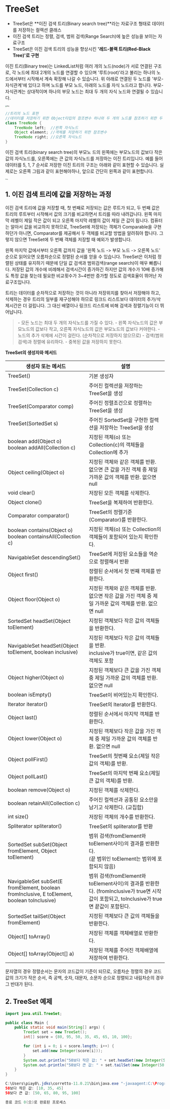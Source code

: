 # TreeSet

- TreeSet은 **이진 검색 트리(Binary search tree)**라는 자료구조 형태로 데이터를 저장하는 컬렉션 클래스
- 이진 검색 트리는 정렬, 검색, 범위 검색(Range Search)에 높은 성능을 보이는 자료구조
- TreeSet은 이진 검색 트리의 성능을 향상시킨 **'레드-블랙 트리(Red-Black Tree)'로 구현**

이진 트리(Binary tree)는 LinkedList처럼 여러 개의 노드(node)가 서로 연결된 구조로, 각 노드에 최대 2개의 노드를 연결할 수 있으며 '루트(root)'라고 불리는 하나의 노드에서부터 시작해서 계속 확장해 나갈 수 있습니다. 위 아래로 연결된 두 노드를 '부모-자식관계'에 있다고 하며 노드를 부모 노드, 아래의 노드를 자식 노드라고 합니다. 부모-자식관계는 상대적이며 하나의 부모 노드는 최대 두 개의 자식 노드와 연결될 수 있습니다.

<img src="https://blog.kakaocdn.net/dn/W2xbI/btrqIsQzJvn/HJGSHDNKBfomI1DAya7lz1/img.png" alt="img" style="zoom:30%;" />



```java
//트리의 노드 표현
//데이터를 저장하기 위한 Object타입의 참조변수 하나와 두 개의 노드를 참조하기 위한 두 개의 참조변수 선언
class TreeNode {
	TreeNode left;	//왼쪽 자식노드
    Object element;	//객체를 저장하기 위한 참조변수
    TreeNode right;	//오른쪽 자식노드
}
```

이진 검색 트리(binary search tree)의 부모노 드의 왼쪽에는 부모노드의 값보다 작은 값의 자식노드를, 오른쪽에는 큰 값의 자식노드를 저장하는 이진 트리입니다. 예를 들어 데이터를 5, 1, 7 순서로 저장한 이진 트리의 구조는 아래와 같이 표현할 수 있습니다. 실제로는 오른쪽 그림과 같이 표현해야하나, 앞으로 간단히 왼쪽과 같이 표현합니다.

<img src="https://blog.kakaocdn.net/dn/NRPMh/btrqFj1DFx9/gIthkjO6wwM6rTxmHVeKkK/img.png" alt="img" style="zoom:20%;" />



## 1. 이진 검색 트리에 값을 저장하는 과정

이진 검색 트리에 값을 저장할 때, 첫 번째로 저장되는 값은 루트가 되고, 두 번째 값은 트리의 루트부터 시작해서 값의 크기를 비교하면서 트리를 따라 내려갑니다. 왼쪽 마지막 레벨이 제일 작은 값이 되고 오른쪽 마지막 레벨의 값이 제일 큰 값이 됩니다. 컴퓨터는 알아서 값을 비교하지 못하므로, TreeSet에 저장되는 객체가 Comparable을 구현하던가 아니면, Comparator를 제공해서 두 객체를 비교할 방법을 알려줘야 합니다. 그렇지 않으면 TreeSet에 두 번째 객체를 저장할 때 예외가 발생합니다.

왼쪽 마지막 값에서부터 오른쪽 값까지 값을 '왼쪽 노드 -> 부모 노드 -> 오른쪽 노드' 순으로 읽어오면 오름차순으로 정렬된 순서를 얻을 수 있습니다. TreeSet은 이처럼 정렬된 상태를 유지하기 때문에 단일 값 검색과 범위검색(range search)이 매우 빠릅니다. 저장된 값의 개수에 비례해서 검색시간이 증가하긴 하지만 값의 개수가 10배 증가해도 특정 값을 찾는데 필요한 비교횟수가 3~4번만 증가할 정도로 검색효율이 뛰어난 자료구조입니다.

트리는 데이터를 순차적으로 저장하는 것이 아니라 저장위치를 찾아서 저장해야 하고, 삭제하는 경우 트리의 일부를 재구성해야 하므로 링크드 리스트보다 데이터의 추가/삭제시간은 더 걸립니다. 그 대신 배열이나 링크드 리스트에 비해 검색과 정렬기능이 더 뛰어납니다.

 

> \- 모든 노드는 최대 두 개의 자식노드를 가질 수 있다.
> \- 왼쪽 자식노드의 값은 부모노드의 값보다 작고, 오른쪽 자식노드의 값은 부모노드의 값보다 커야한다.
> \- 노드의 추가 삭제에 시간이 걸린다. (순차적으로 저장하지 않으므로)
> \- 검색(범위 검색)과 정렬에 유리하다.
> \- 중복된 값을 저장하지 못한다.



**TreeSet의 생성자와 메서드**

| 생성자 또는 메서드                                           | 설명                                                         |
| ------------------------------------------------------------ | ------------------------------------------------------------ |
| TreeSet()                                                    | 기본 생성자                                                  |
| TreeSet(Collection c)                                        | 주어진 컬렉션을 저장하는 TreeSet을 생성                      |
| TreeSet(Comparator comp)                                     | 주어진 정렬조건으로 정렬하는 TreeSet을 생성                  |
| TreeSet(SortedSet s)                                         | 주어진 SortedSet을 구현한 컬렉션을 저장하는 TreeSet을 생성   |
| boolean add(Object o)<br />boolean addAll(Collection c)      | 지정된 객체(o) 또는 Collection(c)의 객체들을 Collection에 추가 |
| Object ceiling(Object o)                                     | 지정된 객체와 같은 객체를 반환. <br />없으면 큰 값을 가진 객체 중 제일 가까운 값의 객체를 반환. 없으면 null |
| void clear()                                                 | 저장된 모든 객체를 삭제한다.                                 |
| Object clone()                                               | TreeSet을 복제하여 반환한다.                                 |
| Comparator comparator()                                      | TreeSet의 정렬기준(Comparator)를 반환한다.                   |
| boolean contains(Object o)<br />boolean containsAll(Collection c) | 지정된 객체(o) 또는 Collection의 객체들이 포함되어 있는지 확인한다. |
| NavigableSet descendingSet()                                 | TreeSet에 저장된 요소들을 역순으로 정렬해서 반환             |
| Object first()                                               | 정렬된 순서에서 첫 번째 객체를 반환한다.                     |
| Object floor(Object o)                                       | 지정된 객체와 같은 객체를 반환. <br />없으면 작은 값을 가진 객체 중 제일 가까운 값의 객체를 반환. 없으면 null |
| SortedSet headSet(Object toElement)                          | 지정된 객체보다 작은 값의 객체들을 반환한다.                 |
| NavigableSet headSet(Object toElement, boolean inclusive)    | 지정된 객체보다 작은 값의 객체들을 반환. <br />inclusive가 true이면, 같은 값의 객체도 포함 |
| Object higher(Object o)                                      | 지정된 객체보다 큰 값을 가진 객체 중 제일 가까운 값의 객체를 반환. 없으면 null |
| boolean isEmpty()                                            | TreeSet이 비어있는지 확인한다.                               |
| Iterator iterator()                                          | TreeSet의 Iterator를 반환한다.                               |
| Object last()                                                | 정렬된 순서에서 마지막 객체를 반환한다.                      |
| Object lower(Object o)                                       | 지정된 객체보다 작은 값을 가진 객체 중 제일 가까운 값의 객체를 반환. 없으면 null |
| Object pollFirst()                                           | TreeSet의 첫번째 요소(제일 작은 값의 객체)를 반환.           |
| Object pollLast()                                            | TreeSet의 마지막 번째 요소(제일 큰 값의 객체)를 반환.        |
| boolean remove(Object o)                                     | 지정된 객체를 삭제한다.                                      |
| boolean retainAll(Collection c)                              | 주어진 컬렉션과 공통된 요소만을 남기고 삭제한다. (교집합)    |
| int size()                                                   | 저장된 객체의 개수를 반환한다.                               |
| Spliterator spliterator()                                    | TreeSet의 spliterator를 반환                                 |
| SortedSet subSet(Object fromElement, Object toElement)       | 범위 검색(fromElement와 toElement사이)의 결과를 반환한다. <br />(끝 범위인 toElement는 범위에 포함되지 않음) |
| NavigableSet<E> subSet(E fromElement, boolean fromInclusive, E toElement, boolean toInclusive) | 범위 검색(fromElement와 toElement사이)의 결과를 반환한다. (fromInclusive가 true면 시작값이 포함되고, toInclusive가 true면 끝값이 포함된다. |
| SortedSet tailSet(Object fromElement)                        | 지정된 객체보다 큰 값의 객체들을 반환한다.                   |
| Object[] toArray()                                           | 저장된 객체를 객체배열로 반환한다.                           |
| Object[] toArray(Object[] a)                                 | 저장된 객체를 주어진 객체배열에 저장하여 반환한다.           |

문자열의 경우 정렬순서는 문자의 코드값이 기준이 되므로, 오름차순 정렬의 경우 코드값의 크기가 작은 순서, 즉 공백, 숫자, 대문자, 소문자 순으로 정렬되고 내림차순의 경우 그 반대가 된다.



## 2. TreeSet 예제

```java
import java.util.TreeSet;

public class Main {
    public static void main(String[] args) {
        TreeSet set = new TreeSet();
        int[] score = {80, 95, 50, 35, 45, 65, 10, 100};

        for (int i = 0; i < score.length; i++) {
            set.add(new Integer(score[i]));
        }
        System.out.println("50보다 작은 값: " + set.headSet(new Integer(50)));
        System.out.println("50보다 큰 값: " + set.tailSet(new Integer(50)));
    }
}
```

```java
C:\Users\piay8\.jdks\corretto-11.0.21\bin\java.exe "-javaagent:C:\Program Files\JetBrains\IntelliJ IDEA 2023.2.2\lib\idea_rt.jar=53540:C:\Program Files\JetBrains\IntelliJ IDEA 2023.2.2\bin" -Dfile.encoding=UTF-8 -classpath C:\github\TILarchive\Weakness\untitled\out\production\untitled Main
50보다 작은 값: [10, 35, 45]
50보다 큰 값: [50, 65, 80, 95, 100]

종료 코드 0(으)로 완료된 프로세스
```



